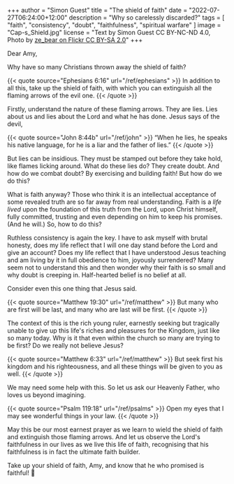 +++
author = "Simon Guest"
title = "The shield of faith"
date = "2022-07-27T06:24:00+12:00"
description = "Why so carelessly discarded?"
tags = [ "faith", "consistency", "doubt", "faithfulness", "spiritual warfare" ]
image = "Cap-s_Shield.jpg"
license = "Text by Simon Guest CC BY-NC-ND 4.0, Photo by [ze_bear on Flickr CC BY-SA 2.0](https://www.flickr.com/photos/ho-fosho/5816817231/)"
+++

Dear Amy,

Why have so many Christians thrown away the shield of faith?

{{< quote source="Ephesians 6:16" url="/ref/ephesians" >}}
In addition to all this, take up the shield of faith, with which you can extinguish all the flaming arrows of the evil one.
{{< /quote >}}

Firstly, understand the nature of these flaming arrows. They are lies. Lies about us and lies about the Lord and what he has done. Jesus says of the devil,

{{< quote source="John 8:44b" url="/ref/john" >}}
“When he lies, he speaks his native language, for he is a liar and the father of lies.”
{{< /quote >}}

But lies can be insidious. They must be stamped out before they take hold, like flames licking around. What do these lies do? They create doubt. And how do we combat doubt? By exercising and building faith! But how do we do this?

What is faith anyway? Those who think it is an intellectual acceptance of some revealed truth are so far away from real understanding. Faith is a _life lived_ upon the foundation of this truth from the Lord, upon Christ himself, fully committed, trusting and even depending on him to keep his promises. (And he will.) So, how to do this?

Ruthless consistency is again the key. I have to ask myself with brutal honesty, does my life reflect that I will one day stand before the Lord and give an account? Does my life reflect that I have understood Jesus teaching and am living by it in full obedience to him, joyously surrendered? Many seem not to understand this and then wonder why their faith is so small and why doubt is creeping in. Half-hearted belief is no belief at all.

Consider even this one thing that Jesus said.

{{< quote source="Matthew 19:30" url="/ref/matthew" >}}
But many who are first will be last, and many who are last will be first.
{{< /quote >}}

The context of this is the rich young ruler, earnestly seeking but tragically unable to give up this life's riches and pleasures for the Kingdom, just like so many today. Why is it that even within the church so many are trying to be first? Do we really not believe Jesus?

{{< quote source="Matthew 6:33" url="/ref/matthew" >}}
But seek first his kingdom and his righteousness, and all these things will be given to you as well.
{{< /quote >}}

We may need some help with this. So let us ask our Heavenly Father, who loves us beyond imagining.

{{< quote source="Psalm 119:18" url="/ref/psalms" >}}
Open my eyes that I may see wonderful things in your law.
{{< /quote >}}

May this be our most earnest prayer as we learn to wield the shield of faith and extinguish those flaming arrows. And let us observe the Lord's faithfulness in our lives as we live this life of faith, recognising that his faithfulness is in fact the ultimate faith builder.

Take up your shield of faith, Amy, and know that he who promised is faithful! 🙏
